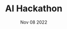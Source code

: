 ---
title: 'AI Hackathon'
description: 'Build the next SkyNet and conclude humanity’s suffering with itself'
date: 'Nov 08 2022'
location: 'LTD @ 19:00pm'
rsvpLink: 'https://www.google.com'
---